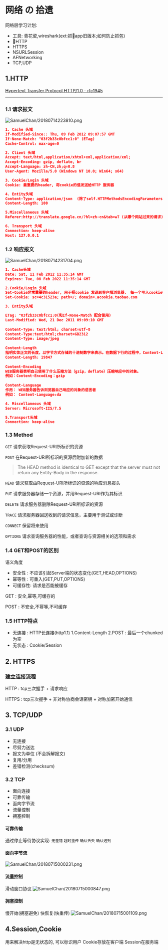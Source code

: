 # 网络 の 拾遗

网络层学习计划:

- 工具: 青花瓷,wireshark(ext:抓app旧版本;如何防止抓包)
- HTTP
- HTTPS
- NSURLSession
- AFNetworking
- TCP,UDP


## 1.HTTP

[Hypertext Transfer Protocol HTTP/1.0 - rfc1945](https://tools.ietf.org/html/rfc1945#section-8)
****

### 1.1 请求报文

![SamuelChan/20180714223810.png](http://ormqbgzmy.bkt.clouddn.com/SamuelChan/20180714223810.png)

```json
1. Cache 头域
If-Modified-Since:: Thu, 09 Feb 2012 09:07:57 GMT
If-None-Match: "03f2b33c0bfcc1:0" (ETag)
Cache-Control: max-age=0

2. Client 头域
Accept: text/html,application/xhtml+xml,application/xml;
Accept-Encoding: gzip, deflate, br
Accept-Language: zh-CN,zh;q=0.8
User-Agent: Mozilla/5.0 (Windows NT 10.0; Win64; x64)

3. Cookie/Login 头域
Cookie: 最重要的header, 将cookie的值发送给HTTP 服务器

4. Entity头域
Content-Type: application/json  (除了self.HTTPMethodsEncodingParametersInURI = [NSSet setWithObjects:@"GET", @"HEAD", @"DELETE", nil],其他method都有这个字段,标识请求体的消息类型)
Content-Length: 100

5.Miscellaneous 头域
Referer:http://translate.google.cn/?hl=zh-cn&tab=wT (从哪个网站过来的请求)

6. Transport 头域
Connection: keep-alive
Host: 127.0.0.1

```

### 1.2 响应报文

![SamuelChan/20180714231704.png](http://ormqbgzmy.bkt.clouddn.com/SamuelChan/20180714231704.png)

```json
1. Cache头域
Date: Sat, 11 Feb 2012 11:35:14 GMT
Expires: Tue, 08 Feb 2022 11:35:14 GMT

2.Cookie/Login 头域
Set-Cookie非常重要的header, 用于把cookie 发送到客户端浏览器， 每一个写入cookie都会生成一个Set-Cookie.
Set-Cookie: sc=4c31523a; path=/; domain=.acookie.taobao.com

3. Entity头域

ETag: "03f2b33c0bfcc1:0(和If-None-Match 配合使用)
Last-Modified: Wed, 21 Dec 2011 09:09:10 GMT
 
Content-Type: text/html; charset=utf-8
Content-Type:text/html;charset=GB2312
Content-Type: image/jpeg
 
Content-Length
指明实体正文的长度，以字节方式存储的十进制数字来表示。在数据下行的过程中，Content-Length的方式要预先在服务器中缓存所有数据
Content-Length: 19847
 
Content-Encoding
WEB服务器表明自己使用了什么压缩方法（gzip，deflate）压缩响应中的对象。
例如：Content-Encoding：gzip
 
Content-Language
作用： WEB服务器告诉浏览器自己响应的对象的语言者
例如： Content-Language:da

4. Miscellaneous 头域
Server: Microsoft-IIS/7.5

5.Transport头域
Connection: keep-alive

```

### 1.3 Method

`GET`     请求获取Request-URI所标识的资源

`POST`    在Request-URI所标识的资源后附加新的数据

> The HEAD method is identical to GET except that the server must not return any Entity-Body in the response.

`HEAD`    请求获取由Request-URI所标识的资源的响应消息报头

`PUT`     请求服务器存储一个资源，并用Request-URI作为其标识

`DELETE`  请求服务器删除Request-URI所标识的资源

`TRACE`   请求服务器回送收到的请求信息，主要用于测试或诊断

`CONNECT` 保留将来使用

`OPTIONS` 请求查询服务器的性能，或者查询与资源相关的选项和需求

### 1.4 GET和POST的区别

语义角度

- 安全性 : 不应该引起Server端的状态变化(GET,HEAD,OPTIONS)
- 幂等性 : 可重入(GET,PUT,OPTIONS)
- 可缓存性: 请求是否能被缓存

GET : 安全,幂等,可缓存的

POST : 不安全,不幂等,不可缓存

### 1.5 HTTP特点

- 无连接 : HTTP长连接(http1.1)    1.Content-Length 2.POST : 最后一个chunked为空
- 无状态 : Cookie/Session

## 2. HTTPS

### 建立连接流程

HTTP :  tcp三次握手 + 请求响应

HTTPS : tcp三次握手 + 非对称协商会话密钥 + 对称加密开始通信

## 3. TCP/UDP

### 3.1 UDP

- 无连接
- 尽努力送达
- 报文为单位 (不会拆解报文)
- 复用/分用
- 差错检测(checksum)

### 3.2 TCP

- 面向连接
- 可靠传输
- 面向字节流
- 流量控制
- 拥塞控制

#### 可靠传输

通过停止等待协议实现:  `无差错` `超时重传` `确认丢失` `确认迟到`

#### 面向字节流
![SamuelChan/20180715000231.png](http://ormqbgzmy.bkt.clouddn.com/SamuelChan/20180715000231.png)

#### 流量控制

滑动窗口协议
![SamuelChan/20180715000847.png](http://ormqbgzmy.bkt.clouddn.com/SamuelChan/20180715000847.png)

#### 拥塞控制

慢开始(拥塞避免)
快恢复(快重传)
![SamuelChan/20180715001109.png](http://ormqbgzmy.bkt.clouddn.com/SamuelChan/20180715001109.png)

## 4.Session,Cookie

用来解决http是无状态的, 可以标识用户
Cookie存放在客户端
Session在服务端